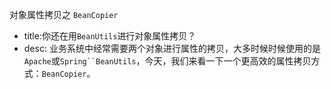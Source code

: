 对象属性拷贝之 `BeanCopier`

- title:你还在用`BeanUtils`进行对象属性拷贝？
- desc: 业务系统中经常需要两个对象进行属性的拷贝，大多时候时候使用的是`Apache`或`Spring``BeanUtils`，今天，我们来看一下一个更高效的属性拷贝方式：`BeanCopier`。